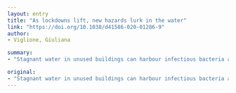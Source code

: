 ```yaml
---
layout: entry
title: "As lockdowns lift, new hazards lurk in the water"
link: "https://doi.org/10.1038/d41586-020-01286-9"
author:
- Viglione, Giuliana

summary:
- "Stagnant water in unused buildings can harbour infectious bacteria and heavy metals. Scientists point out that guidance on reopening is limited. Some regions prepare to lift lockdowns in response to COVID-19. Researchers worry about the potential for a secondary health crisis waiting in the dormant plumbing of offices, gyms, restaurants and schools. Water is contaminated with infectious bacteria, metals and metals, scientists say."

original:
- "Stagnant water in unused buildings can harbour infectious bacteria and heavy metals. Scientists point out that guidance on reopening is limited. As some regions prepare to lift the lockdowns in response to COVID-19, scientists who study water are worried about the potential for a secondary health crisis waiting in the dormant plumbing of offices, gyms, restaurants and schools."
---
```


